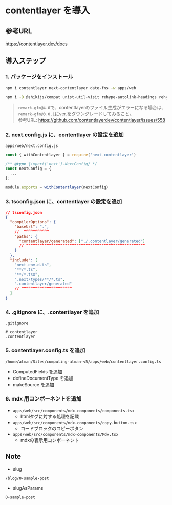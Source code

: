 # contentlayer を導入

## 参考URL

<https://contentlayer.dev/docs>

## 導入ステップ

### 1. パッケージをインストール

```bash
npm i contentlayer next-contentlayer date-fns -w apps/web
```

```bash
npm i -D @shikijs/compat unist-util-visit rehype-autolink-headings rehype-pretty-code rehype-slug rehype-citation rehype-katex rehype-preset-minify rehype-prism-plus remark-code-import remark-gfm remark-math reading-time -w apps/web
```

> `remark-gfm@4.0`で、contentlayerのファイル生成がエラーになる場合は、`remark-gfm@3.0.1`にver.をダウングレードしてみること。  
> 参考URL: <https://github.com/contentlayerdev/contentlayer/issues/558>

### 2. next.config.js に、contentlayer の設定を追加

`apps/web/next.config.js`

```js
const { withContentlayer } = require('next-contentlayer')

/** @type {import('next').NextConfig} */
const nextConfig = {
  ...
};

module.exports = withContentlayer(nextConfig)
```

### 3. tsconfig.json に、contentlayer の設定を追加

```json
// tsconfig.json
{
  "compilerOptions": {
    "baseUrl": ".",
    //  ^^^^^^^^^^^
    "paths": {
      "contentlayer/generated": ["./.contentlayer/generated"]
      // ^^^^^^^^^^^^^^^^^^^^^^^^^^^^^^^^^^^^^^^^^^^^^^^^^^^^
    }
  },
  "include": [
    "next-env.d.ts",
    "**/*.ts",
    "**/*.tsx",
    ".next/types/**/*.ts",
    ".contentlayer/generated"
    // ^^^^^^^^^^^^^^^^^^^^^^
  ]
}
```

### 4. .gitignore に、.contentlayer を追加

`.gitignore`

```
# contentlayer
.contentlayer
```

### 5. contentlayer.config.ts を追加

`/home/atman/Sites/computing-atman-v5/apps/web/contentlayer.config.ts`

- ComputedFields を追加
- defineDocumentType を追加
- makeSource を追加

### 6. mdx 用コンポーネントを追加

- `apps/web/src/components/mdx-components/components.tsx`
  - htmlタグに対する処理を記載
- `apps/web/src/components/mdx-components/copy-button.tsx`
  - コードブロックのコピーボタン
- `apps/web/src/components/mdx-components/Mdx.tsx`
  - mdxの表示用コンポーネント 

## Note

- slug  

`/blog/0-sample-post`

- slugAsParams  

`0-sample-post`